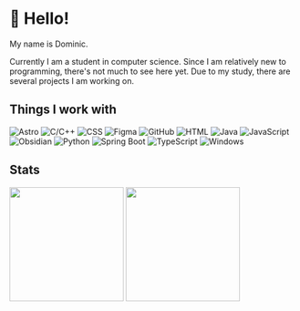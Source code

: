 # 👋 Hello!

My name is Dominic.

Currently I am a student in computer science. Since I am relatively new to programming, there's not much to see here yet. Due to my study, there are several projects I am working on.

## Things I work with
<p>
	<img src="https://img.shields.io/badge/Astro-bc52ee.svg?style=for-the-badge&logo=Astro&logoColor=white&labelColor=000000" alt="Astro" />
	<img src="https://img.shields.io/badge/C/C++-a8b9cc.svg?style=for-the-badge&logo=C&logoColor=ffffff&labelColor=000000" alt="C/C++" />
	<img src="https://img.shields.io/badge/css-663399?style=for-the-badge&logo=CSS&logoColor=ffffff&labelColor=000000" alt="CSS" />
	<img src="https://img.shields.io/badge/Figma-f24e1e.svg?style=for-the-badge&logo=Figma&logoColor=ffffff&labelColor=000000" alt="Figma" />
	<img src="https://img.shields.io/badge/GitHub-181717.svg?style=for-the-badge&logo=GitHub&logoColor=ffffff&labelColor=000000" alt="GitHub" />
	<img src="https://img.shields.io/badge/HTML-e34f26.svg?style=for-the-badge&logo=HTML5&logoColor=ffffff&labelColor=000000" alt="HTML" />
	<img src="https://img.shields.io/badge/Java-4d7997.svg?style=for-the-badge" alt="Java" />
	<img src="https://img.shields.io/badge/JavaScript-f7df1e.svg?style=for-the-badge&logo=JavaScript&logoColor=ffffff&labelColor=000000" alt="JavaScript" />
	<img src="https://img.shields.io/badge/Obsidian-7c3aed.svg?style=for-the-badge&logo=Obsidian&logoColor=ffffff&labelColor=000000" alt="Obsidian" />
	<img src="https://img.shields.io/badge/Python-3776ab.svg?style=for-the-badge&logo=python&logoColor=ffffff&labelColor=000000" alt="Python" />
	<img src="https://img.shields.io/badge/Spring Boot-6db33f.svg?style=for-the-badge&logo=Spring%20Boot&logoColor=ffffff&labelColor=000000" alt="Spring Boot" />
	<img src="https://img.shields.io/badge/TypeScript-3178c6.svg?style=for-the-badge&logo=TypeScript&logoColor=ffffff&labelColor=000000" alt="TypeScript" />
	<img src="https://img.shields.io/badge/Windows-0078d3.svg?style=for-the-badge&logo=Windows&logoColor=ffffff&labelColor=000000" alt="Windows" />
</p>

## Stats
<p>
	<img height=200 src=https://github-readme-stats.vercel.app/api?username=dominicbrauer&theme=blueberry&show_icons=true&hide_border=true&count_private=true>
	<img height=200 src=https://github-readme-stats.vercel.app/api/top-langs/?username=dominicbrauer&theme=blueberry&show_icons=true&hide_border=true&layout=compact>
</p>
